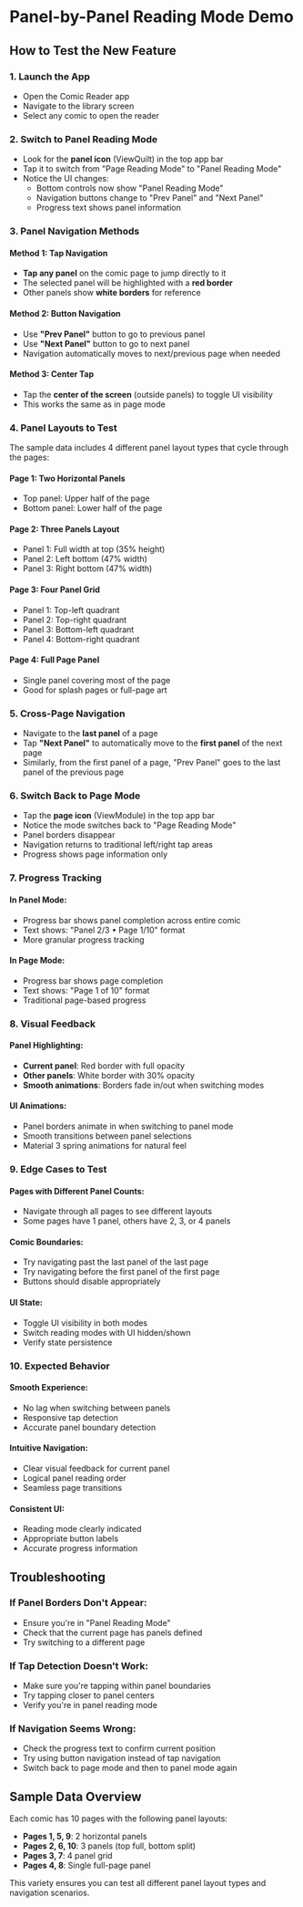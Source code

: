 # Panel-by-Panel Reading Mode Demo

## How to Test the New Feature

### 1. Launch the App
- Open the Comic Reader app
- Navigate to the library screen
- Select any comic to open the reader

### 2. Switch to Panel Reading Mode
- Look for the **panel icon** (ViewQuilt) in the top app bar
- Tap it to switch from "Page Reading Mode" to "Panel Reading Mode"
- Notice the UI changes:
  - Bottom controls now show "Panel Reading Mode"
  - Navigation buttons change to "Prev Panel" and "Next Panel"
  - Progress text shows panel information

### 3. Panel Navigation Methods

#### Method 1: Tap Navigation
- **Tap any panel** on the comic page to jump directly to it
- The selected panel will be highlighted with a **red border**
- Other panels show **white borders** for reference

#### Method 2: Button Navigation
- Use **"Prev Panel"** button to go to previous panel
- Use **"Next Panel"** button to go to next panel
- Navigation automatically moves to next/previous page when needed

#### Method 3: Center Tap
- Tap the **center of the screen** (outside panels) to toggle UI visibility
- This works the same as in page mode

### 4. Panel Layouts to Test

The sample data includes 4 different panel layout types that cycle through the pages:

#### Page 1: Two Horizontal Panels
- Top panel: Upper half of the page
- Bottom panel: Lower half of the page

#### Page 2: Three Panels Layout
- Panel 1: Full width at top (35% height)
- Panel 2: Left bottom (47% width)
- Panel 3: Right bottom (47% width)

#### Page 3: Four Panel Grid
- Panel 1: Top-left quadrant
- Panel 2: Top-right quadrant
- Panel 3: Bottom-left quadrant
- Panel 4: Bottom-right quadrant

#### Page 4: Full Page Panel
- Single panel covering most of the page
- Good for splash pages or full-page art

### 5. Cross-Page Navigation
- Navigate to the **last panel** of a page
- Tap **"Next Panel"** to automatically move to the **first panel** of the next page
- Similarly, from the first panel of a page, "Prev Panel" goes to the last panel of the previous page

### 6. Switch Back to Page Mode
- Tap the **page icon** (ViewModule) in the top app bar
- Notice the mode switches back to "Page Reading Mode"
- Panel borders disappear
- Navigation returns to traditional left/right tap areas
- Progress shows page information only

### 7. Progress Tracking

#### In Panel Mode:
- Progress bar shows panel completion across entire comic
- Text shows: "Panel 2/3 • Page 1/10" format
- More granular progress tracking

#### In Page Mode:
- Progress bar shows page completion
- Text shows: "Page 1 of 10" format
- Traditional page-based progress

### 8. Visual Feedback

#### Panel Highlighting:
- **Current panel**: Red border with full opacity
- **Other panels**: White border with 30% opacity
- **Smooth animations**: Borders fade in/out when switching modes

#### UI Animations:
- Panel borders animate in when switching to panel mode
- Smooth transitions between panel selections
- Material 3 spring animations for natural feel

### 9. Edge Cases to Test

#### Pages with Different Panel Counts:
- Navigate through all pages to see different layouts
- Some pages have 1 panel, others have 2, 3, or 4 panels

#### Comic Boundaries:
- Try navigating past the last panel of the last page
- Try navigating before the first panel of the first page
- Buttons should disable appropriately

#### UI State:
- Toggle UI visibility in both modes
- Switch reading modes with UI hidden/shown
- Verify state persistence

### 10. Expected Behavior

#### Smooth Experience:
- No lag when switching between panels
- Responsive tap detection
- Accurate panel boundary detection

#### Intuitive Navigation:
- Clear visual feedback for current panel
- Logical panel reading order
- Seamless page transitions

#### Consistent UI:
- Reading mode clearly indicated
- Appropriate button labels
- Accurate progress information

## Troubleshooting

### If Panel Borders Don't Appear:
- Ensure you're in "Panel Reading Mode"
- Check that the current page has panels defined
- Try switching to a different page

### If Tap Detection Doesn't Work:
- Make sure you're tapping within panel boundaries
- Try tapping closer to panel centers
- Verify you're in panel reading mode

### If Navigation Seems Wrong:
- Check the progress text to confirm current position
- Try using button navigation instead of tap navigation
- Switch back to page mode and then to panel mode again

## Sample Data Overview

Each comic has 10 pages with the following panel layouts:
- **Pages 1, 5, 9**: 2 horizontal panels
- **Pages 2, 6, 10**: 3 panels (top full, bottom split)
- **Pages 3, 7**: 4 panel grid
- **Pages 4, 8**: Single full-page panel

This variety ensures you can test all different panel layout types and navigation scenarios.
